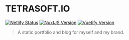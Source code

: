 # TETRASOFT.IO
[![Netlify Status](https://api.netlify.com/api/v1/badges/4a5fbf5e-3fd0-44fe-af82-196ba09ae92f/deploy-status)](https://app.netlify.com/sites/tetrasoftio/deploys)
[![NuxtJS Version](https://img.shields.io/badge/NuxtJS-v2-green.svg)](https://nuxtjs.org)
[![Vuetify Version](https://img.shields.io/badge/Vuetify-v2-blue.svg)](https://vuetifyjs.com)

> A static portfolio and blog for myself and my brand.
